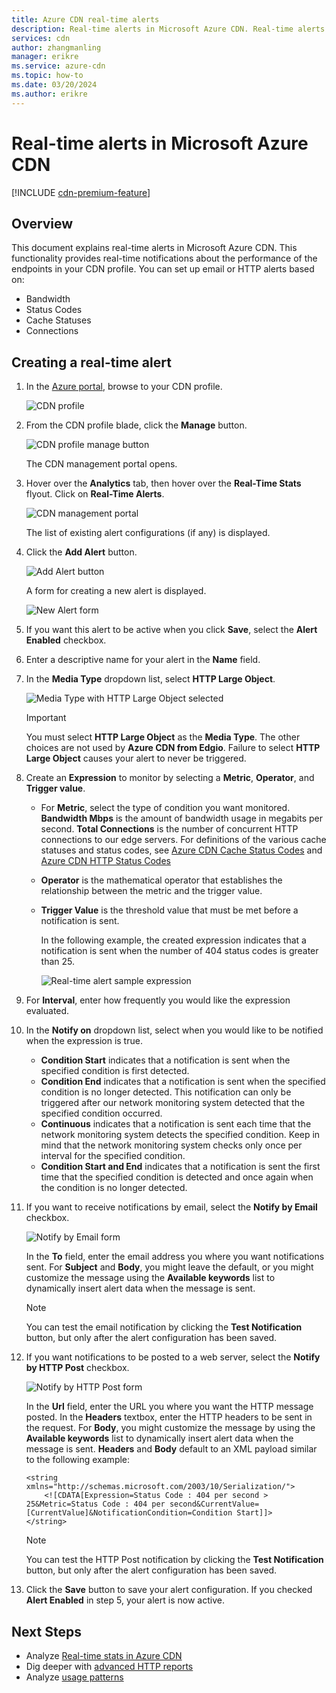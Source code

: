 ```yaml
---
title: Azure CDN real-time alerts
description: Real-time alerts in Microsoft Azure CDN. Real-time alerts provide notifications about the performance of the endpoints in your CDN profile.
services: cdn
author: zhangmanling
manager: erikre
ms.service: azure-cdn
ms.topic: how-to
ms.date: 03/20/2024
ms.author: erikre
---
```


# Real-time alerts in Microsoft Azure CDN

[!INCLUDE [cdn-premium-feature](../../includes/cdn-premium-feature.md)]

## Overview

This document explains real-time alerts in Microsoft Azure CDN. This functionality provides real-time notifications about the performance of the endpoints in your CDN profile. You can set up email or HTTP alerts based on:

- Bandwidth
- Status Codes
- Cache Statuses
- Connections

## Creating a real-time alert

1. In the [Azure portal](https://portal.azure.com), browse to your CDN profile.

    ![CDN profile](./media/cdn-real-time-alerts/cdn-profile-blade.png)
1. From the CDN profile blade, click the **Manage** button.

    ![CDN profile manage button](./media/cdn-real-time-alerts/cdn-manage-btn.png)

    The CDN management portal opens.
3. Hover over the **Analytics** tab, then hover over the **Real-Time Stats** flyout. Click on **Real-Time Alerts**.

    ![CDN management portal](./media/cdn-real-time-alerts/cdn-premium-portal.png)

    The list of existing alert configurations (if any) is displayed.
4. Click the **Add Alert** button.

    ![Add Alert button](./media/cdn-real-time-alerts/cdn-add-alert.png)

    A form for creating a new alert is displayed.

    ![New Alert form](./media/cdn-real-time-alerts/cdn-new-alert.png)
5. If you want this alert to be active when you click **Save**, select the **Alert Enabled** checkbox.
6. Enter a descriptive name for your alert in the **Name** field.
7. In the **Media Type** dropdown list, select **HTTP Large Object**.

    ![Media Type with HTTP Large Object selected](./media/cdn-real-time-alerts/cdn-http-large.png)

   > [!IMPORTANT]
   > You must select **HTTP Large Object** as the **Media Type**. The other choices are not used by **Azure CDN from Edgio**. Failure to select **HTTP Large Object** causes your alert to never be triggered.
   >
   
8. Create an **Expression** to monitor by selecting a **Metric**, **Operator**, and **Trigger value**.

   - For **Metric**, select the type of condition you want monitored.  **Bandwidth Mbps** is the amount of bandwidth usage in megabits per second.  **Total Connections** is the number of concurrent HTTP connections to our edge servers. For definitions of the various cache statuses and status codes, see [Azure CDN Cache Status Codes](/previous-versions/azure/mt759237(v=azure.100)) and [Azure CDN HTTP Status Codes](/previous-versions/azure/mt759238(v=azure.100))
   - **Operator** is the mathematical operator that establishes the relationship between the metric and the trigger value.
   - **Trigger Value** is the threshold value that must be met before a notification is sent.

     In the following example, the created expression indicates that a notification is sent when the number of 404 status codes is greater than 25.

     ![Real-time alert sample expression](./media/cdn-real-time-alerts/cdn-expression.png)
9. For **Interval**, enter how frequently you would like the expression evaluated.
10. In the **Notify on** dropdown list, select when you would like to be notified when the expression is true.

    - **Condition Start** indicates that a notification is sent when the specified condition is first detected.
    - **Condition End** indicates that a notification is sent when the specified condition is no longer detected. This notification can only be triggered after our network monitoring system detected that the specified condition occurred.
    - **Continuous** indicates that a notification is sent each time that the network monitoring system detects the specified condition. Keep in mind that the network monitoring system checks only once per interval for the specified condition.
    - **Condition Start and End** indicates that a notification is sent the first time that the specified condition is detected and once again when the condition is no longer detected.
1. If you want to receive notifications by email, select the **Notify by Email** checkbox.

    ![Notify by Email form](./media/cdn-real-time-alerts/cdn-notify-email.png)

    In the **To** field, enter the email address you where you want notifications sent. For **Subject** and **Body**, you might leave the default, or you might customize the message using the **Available keywords** list to dynamically insert alert data when the message is sent.

    > [!NOTE]
    > You can test the email notification by clicking the **Test Notification** button, but only after the alert configuration has been saved.
    >
    >
12. If you want notifications to be posted to a web server, select the **Notify by HTTP Post** checkbox.

    ![Notify by HTTP Post form](./media/cdn-real-time-alerts/cdn-notify-http.png)

    In the **Url** field, enter the URL you where you want the HTTP message posted. In the **Headers** textbox, enter the HTTP headers to be sent in the request. For **Body**, you might customize the message by using the **Available keywords** list to dynamically insert alert data when the message is sent.  **Headers** and **Body** default to an XML payload similar to the following example:

    ```
    <string xmlns="http://schemas.microsoft.com/2003/10/Serialization/">
        <![CDATA[Expression=Status Code : 404 per second > 25&Metric=Status Code : 404 per second&CurrentValue=[CurrentValue]&NotificationCondition=Condition Start]]>
    </string>
    ```

    > [!NOTE]
    > You can test the HTTP Post notification by clicking the **Test Notification** button, but only after the alert configuration has been saved.
    >
    >
13. Click the **Save** button to save your alert configuration. If you checked **Alert Enabled** in step 5, your alert is now active.

## Next Steps

- Analyze [Real-time stats in Azure CDN](cdn-real-time-stats.md)
- Dig deeper with [advanced HTTP reports](cdn-advanced-http-reports.md)
- Analyze [usage patterns](cdn-analyze-usage-patterns.md)
